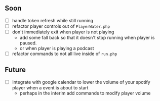 ## Soon

- [ ] handle token refresh while still running
- [ ] refactor player controls out of `PlayerWater.php`
- [ ] don't immediately exit when player is not playing
  - add some fall back so that it doesn't stop running when player is paused.
  - or when player is playing a podcast
- [ ] refactor commands to not all live inside of `run.php`

## Future

- [ ] Integrate with google calendar to lower the volume of your spotify player when a event is about to start
  - perhaps in the interim add commands to modify player volume
